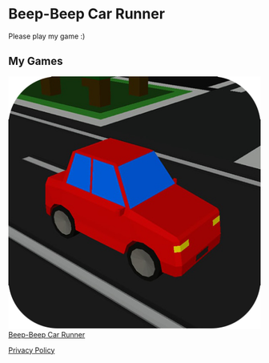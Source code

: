 # Beep-Beep Car Runner

Please play my game :)

## My Games

![Image](beepbeepImage.png)
[Beep-Beep Car Runner](https://play.google.com/store/apps/details?id=com.EntLead.BeepBeep)



[Privacy Policy](https://rusiklongshot.wixsite.com/torrusprivacypolicy)
